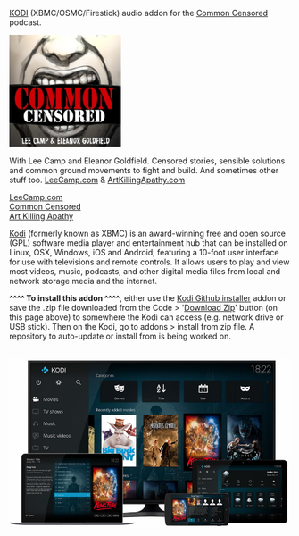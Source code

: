 <a href="https://kodi.tv">KODI<a> (XBMC/OSMC/Firestick) audio addon for the <a href="https://commoncensored.libsyn.com">Common Censored</a> podcast.<br>

<img src="https://github.com/leopheard/commoncensored/blob/master/resources/media/icon.jpg?raw=true" width="200" height="200" alt="Common Censored"><br>

With Lee Camp and Eleanor Goldfield. Censored stories, sensible solutions and common ground movements to fight and build. And sometimes other stuff too. <a href="https://leecamp.com">LeeCamp.com</a> & <a href="https://artkillingapathy.com">ArtKillingApathy.com</a><br>

<a href="https://leecamp.com">LeeCamp.com</a><br>
<a href="https://commoncensored.libsyn.com">Common Censored</a><br>
<a href="https://www.artkillingapathy.com">Art Killing Apathy</a><br>

<a href="https://www.kodi.tv">Kodi</a> (formerly known as XBMC) is an award-winning free and open source (GPL) software media player and entertainment hub that can be installed on Linux, OSX, Windows, iOS and Android, featuring a 10-foot user interface for use with televisions and remote controls. It allows users to play and view most videos, music, podcasts, and other digital media files from local and network storage media and the internet.<br>

<b>^^^^ To install this addon ^^^^</b>, either use the <a href="https://www.tvaddons.co/github-browser-kodi/">Kodi Github installer</a> addon or save the .zip file downloaded from the Code > '<a href="https://github.com/leopheard/commoncensored/archive/refs/heads/master.zip">Download Zip</a>' button (on this page above) to somewhere the Kodi can access (e.g. network drive or USB stick). Then on the Kodi, go to addons > install from zip file. A repository to auto-update or install from is being worked on.<br>

<br><a href="https://www.kodi.tv"><img src="https://github.com/leopheard/Audio-Podcasts/blob/master/resources/media/about--devices.jpg?raw=true">
